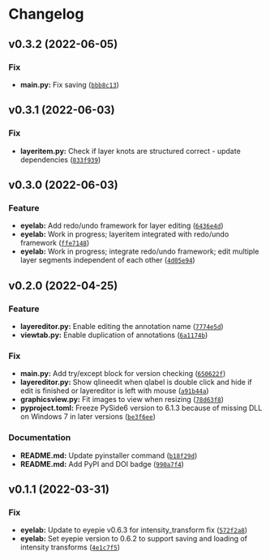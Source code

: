 # Changelog

<!--next-version-placeholder-->

## v0.3.2 (2022-06-05)
### Fix
* **main.py:** Fix saving ([`bbb8c13`](https://github.com/MedVisBonn/eyelab/commit/bbb8c136654ac3b620ed077eec9b7a7fb0afb72f))

## v0.3.1 (2022-06-03)
### Fix
* **layeritem.py:** Check if layer knots are structured correct - update dependencies ([`833f939`](https://github.com/MedVisBonn/eyelab/commit/833f93984906859bcf11261bd266e6c14855da53))

## v0.3.0 (2022-06-03)
### Feature
* **eyelab:** Add redo/undo framework for layer editing ([`6436e4d`](https://github.com/MedVisBonn/eyelab/commit/6436e4da5982fe9a39102e115a9bcccd0ca23378))
* **eyelab:** Work in progress; layeritem integrated with redo/undo framework ([`ffe7148`](https://github.com/MedVisBonn/eyelab/commit/ffe7148f804eaa56b353d0bf4fcfbcfa4a119c13))
* **eyelab:** Work in progress; integrate redo/undo framework; edit multiple layer segments independent of each other ([`4d05e94`](https://github.com/MedVisBonn/eyelab/commit/4d05e94397e48c54d9432c3132213e2cddf62dc0))

## v0.2.0 (2022-04-25)
### Feature
* **layereditor.py:** Enable editing the annotation name ([`7774e5d`](https://github.com/MedVisBonn/eyelab/commit/7774e5dc1597bf7da039fdb46186f51a845873b4))
* **viewtab.py:** Enable duplication of annotations ([`6a1174b`](https://github.com/MedVisBonn/eyelab/commit/6a1174bc6e8ddb09902ae5fd1db750b18fa62bd3))

### Fix
* **main.py:** Add try/except block for version checking ([`650622f`](https://github.com/MedVisBonn/eyelab/commit/650622f6b4d734f0b9ab68530234bb40ff785a41))
* **layereditor.py:** Show qlineedit when qlabel is double click and hide if edit is finished or layereditor is left with mouse ([`a91b44a`](https://github.com/MedVisBonn/eyelab/commit/a91b44a41904c83943f0d638dc89b2a0f967dc1c))
* **graphicsview.py:** Fit images to view when resizing ([`78d63f8`](https://github.com/MedVisBonn/eyelab/commit/78d63f86b43de64a9d3b964a50c4995766645fb1))
* **pyproject.toml:** Freeze PySide6 version to 6.1.3 because of missing DLL on Windows 7 in later versions ([`be3f6ee`](https://github.com/MedVisBonn/eyelab/commit/be3f6ee9834df44035a0557de9327d741eb09739))

### Documentation
* **README.md:** Update pyinstaller command ([`b18f29d`](https://github.com/MedVisBonn/eyelab/commit/b18f29db819015a1a9a0f7a3aab70fdee86f68a5))
* **README.md:** Add PyPI and DOI badge ([`990a7f4`](https://github.com/MedVisBonn/eyelab/commit/990a7f41d8ab43adc779eaad80c761693e5250c2))

## v0.1.1 (2022-03-31)
### Fix
* **eyelab:** Update to eyepie v0.6.3 for intensity_transform fix ([`572f2a8`](https://github.com/MedVisBonn/eyelab/commit/572f2a8c83ecbfc8ef1fd786fa35a3dd68934e9c))
* **eyelab:** Set eyepie version to 0.6.2 to support saving and loading of intensity transforms ([`4e1c7f5`](https://github.com/MedVisBonn/eyelab/commit/4e1c7f53c9ce1d211be247cf75a0362309be4182))
